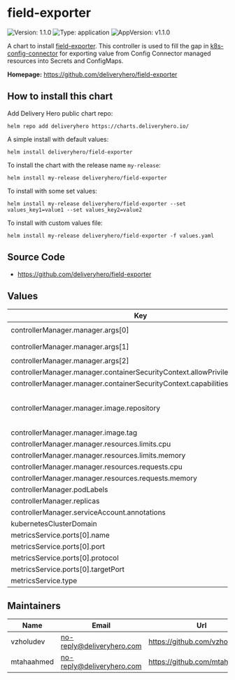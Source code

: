 # field-exporter

![Version: 1.1.0](https://img.shields.io/badge/Version-1.1.0-informational?style=flat-square) ![Type: application](https://img.shields.io/badge/Type-application-informational?style=flat-square) ![AppVersion: v1.1.0](https://img.shields.io/badge/AppVersion-v1.1.0-informational?style=flat-square)

A chart to install [field-exporter](https://github.com/deliveryhero/field-exporter). This controller is used to fill the gap in [k8s-config-connector](https://github.com/GoogleCloudPlatform/k8s-config-connector) for exporting value from Config Connector managed resources into Secrets and ConfigMaps.

**Homepage:** <https://github.com/deliveryhero/field-exporter>

## How to install this chart

Add Delivery Hero public chart repo:

```console
helm repo add deliveryhero https://charts.deliveryhero.io/
```

A simple install with default values:

```console
helm install deliveryhero/field-exporter
```

To install the chart with the release name `my-release`:

```console
helm install my-release deliveryhero/field-exporter
```

To install with some set values:

```console
helm install my-release deliveryhero/field-exporter --set values_key1=value1 --set values_key2=value2
```

To install with custom values file:

```console
helm install my-release deliveryhero/field-exporter -f values.yaml
```

## Source Code

* <https://github.com/deliveryhero/field-exporter>

## Values

| Key | Type | Default | Description |
|-----|------|---------|-------------|
| controllerManager.manager.args[0] | string | `"--health-probe-bind-address=:8081"` |  |
| controllerManager.manager.args[1] | string | `"--metrics-bind-address=127.0.0.1:8080"` |  |
| controllerManager.manager.args[2] | string | `"--leader-elect"` |  |
| controllerManager.manager.containerSecurityContext.allowPrivilegeEscalation | bool | `false` |  |
| controllerManager.manager.containerSecurityContext.capabilities.drop[0] | string | `"ALL"` |  |
| controllerManager.manager.image.repository | string | `"europe-docker.pkg.dev/dp-common-infra-5780/developer-platform-public/deliveryhero/field-exporter"` |  |
| controllerManager.manager.image.tag | string | `"v1.1.0"` |  |
| controllerManager.manager.resources.limits.cpu | string | `"500m"` |  |
| controllerManager.manager.resources.limits.memory | string | `"128Mi"` |  |
| controllerManager.manager.resources.requests.cpu | string | `"10m"` |  |
| controllerManager.manager.resources.requests.memory | string | `"128Mi"` |  |
| controllerManager.podLabels | object | `{}` |  |
| controllerManager.replicas | int | `1` |  |
| controllerManager.serviceAccount.annotations | object | `{}` |  |
| kubernetesClusterDomain | string | `"cluster.local"` |  |
| metricsService.ports[0].name | string | `"https"` |  |
| metricsService.ports[0].port | int | `8443` |  |
| metricsService.ports[0].protocol | string | `"TCP"` |  |
| metricsService.ports[0].targetPort | string | `"https"` |  |
| metricsService.type | string | `"ClusterIP"` |  |

## Maintainers

| Name | Email | Url |
| ---- | ------ | --- |
| vzholudev | <no-reply@deliveryhero.com> | <https://github.com/vzholudev> |
| mtahaahmed | <no-reply@deliveryhero.com> | <https://github.com/mtahaahmed> |
